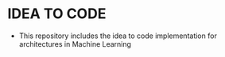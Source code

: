 # IDEA TO CODE
* This repository includes the idea to code implementation for architectures in Machine Learning
